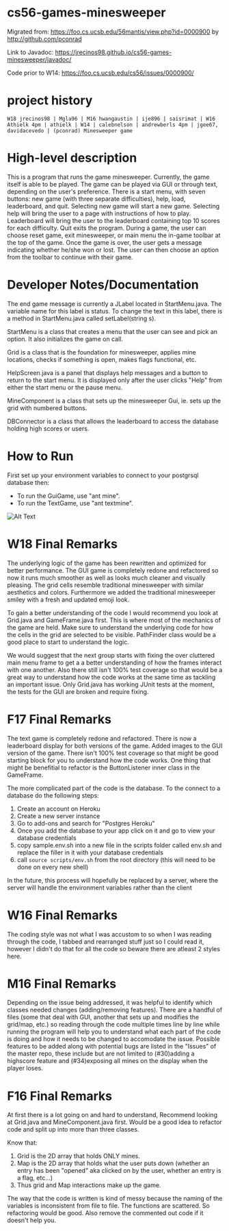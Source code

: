 cs56-games-minesweeper
======================


Migrated from: https://foo.cs.ucsb.edu/56mantis/view.php?id=0000900 by http://github.com/pconrad

Link to Javadoc: https://jrecinos98.github.io/cs56-games-minesweeper/javadoc/

Code prior to W14: https://foo.cs.ucsb.edu/cs56/issues/0000900/

project history
===============
```
W18 jrecinos98 | Mgla96 | M16 hwangaustin | ije896 | saisrimat | W16 Athielk 4pm | athielk | W14 | calebnelson | andrewberls 4pm | jgee67, davidacevedo | (pconrad) Minesweeper game
```


High-level description
======================

This is a program that runs the game minesweeper. Currently, the game itself is able to be played. The game can be played via GUI or through text, depending on the user's preference. There is a start menu, with seven buttons: new game (with three separate difficulties), help, load, leaderboard, and quit. Selecting new game will start a new game. Selecting help will bring the user to a page with instructions of how to play. Leaderboard will bring the user to the leaderboard containing top 10 scores for each difficulty. Quit exits the program. During a game, the user can choose reset game, exit minesweeper, or main menu the in-game toolbar at the top of the game. Once the game is over, the user gets a message indicating whether he/she won or lost. The user can then choose an option from the toolbar to continue with their game.

Developer Notes/Documentation
=============================

The end game message is currently a JLabel located in StartMenu.java. The variable name for this label is status. To change the text in this label, there is a method in StartMenu.java called setLabel(string s).

StartMenu is a class that creates a menu that the user can see and pick an option. It also initializes the game on call.

Grid is a class that is the foundation for minesweeper, applies mine locations, checks if something is open, makes flags functional, etc.

HelpScreen.java is a panel that displays help messages and a button to return to the start menu. It is displayed only after the user clicks "Help" from either the start menu or the pause menu.

MineComponent is a class that sets up the minesweeper Gui, ie. sets up the grid with numbered buttons.

DBConnector is a class that allows the leaderboard to access the database holding high scores or users.

How to Run
==========

First set up your environment variables to connect to your postgrsql database then:

* To run the GuiGame, use "ant mine".
* To run the TextGame, use "ant textmine".

![Alt Text](https://media.giphy.com/media/5z24YknBcpkmlNqyEk/giphy.gif)

W18 Final Remarks
=================
The underlying logic of the game has been rewritten and optimized for better performance.
The GUI game is completely redone and refactored so now it runs much smoother as well as looks much cleaner and visually pleasing.
The grid cells resemble traditional minesweeper with similar aesthetics and colors. Furthermore we added the traditional minesweeper smiley with a fresh and updated emoji look.

To gain a better understanding of the code I would recommend you look at Grid.java and GameFrame.java first. 
This is where most of the mechanics of the game are held. Make sure to understand the underlying code for how the cells in the grid are selected to be visible.
PathFinder class would be a good place to start to understand the logic.

We would suggest that the next group starts with fixing the over cluttered main menu frame to get a 
a better understanding of how the frames interact with one another. Also there still isn't 100% test coverage so that would be a great way to understand 
how the code works at the same time as tackling an important issue. Only Grid.java has working JUnit tests at the moment, the tests for the GUI 
are broken and require fixing.

F17 Final Remarks
=================

The text game is completely redone and refactored.
There is now a leaderboard display for both versions of the game.
Added images to the GUI version of the game.
There isn't 100% test coverage so that might be good starting block for you to understand how the code works.
One thing that might be benefitial to refactor is the ButtonListener inner class in the GameFrame.

The more complicated part of the code is the database. To the connect to a database do the following steps:
1. Create an account on Heroku
2. Create a new server instance
3. Go to add-ons and search for "Postgres Heroku"
4. Once you add the database to your app click on it and go to view your database credentials
5. copy sample.env.sh into a new file in the scripts folder called env.sh and replace the filler in it with your database credentials
6. call ```source scripts/env.sh``` from the root directory (this will need to be done on every new shell)

In the future, this process will hopefully be replaced by a server, where the server will handle the environment variables rather than the client

W16 Final Remarks
=================
The coding style was not what I was accustom to so when I was reading through the code, I tabbed and rearranged stuff just so I could read it, however I didn't do that for all the code so beware there are atleast 2 styles here.   

M16 Final Remarks
=================
Depending on the issue being addressed, it was helpful to identify which classes needed changes (adding/removing features). There are a handful of files (some that deal with GUI, another that sets up and modifies the grid/map, etc.) so reading through the code multiple times line by line while running the program will help you to understand what each part of the code is doing and how it needs to be changed to accomodate the issue. Possible features to be added along with potential bugs are listed in the "Issues" of the master repo, these include but are not limited to (#30)adding a highscore feature and (#34)exposing all mines on the display when the player loses.

F16 Final Remarks
=================
At first there is a lot going on and hard to understand, Recommend looking at Grid.java and MineComponent.java first. Would be a good idea to refactor code and split up into more than three classes. 

Know that:
1. Grid is the 2D array that holds ONLY mines.
2. Map is the 2D array that holds what the user puts down (whether an entry has been "opened" aka clicked on by the user, whether an entry is a flag, etc...)
3. Thus grid and Map interactions make up the game.

The way that the code is written is kind of messy because the naming of the variables is inconsistent from file to file. The functions are scattered. So refactoring would be good. Also remove the commented out code if it doesn't help you. 
